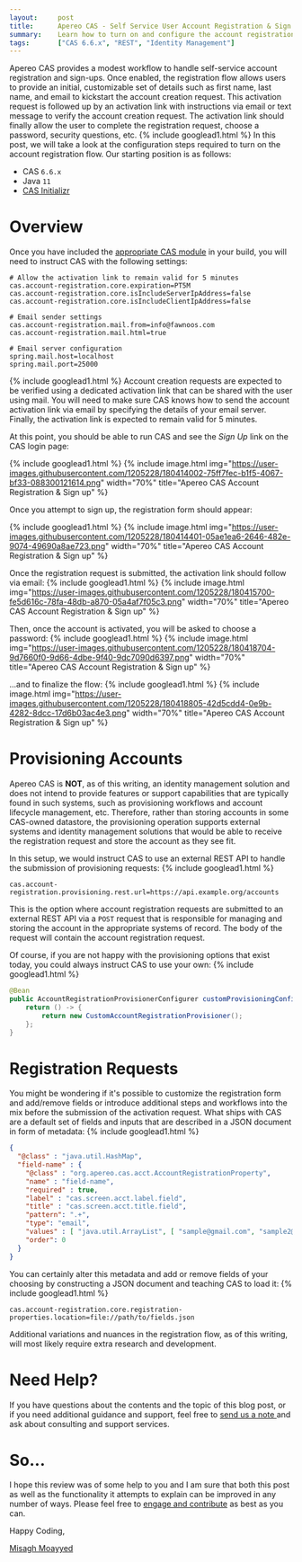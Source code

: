 ```yaml
---
layout:     post
title:      Apereo CAS - Self Service User Account Registration & Sign up
summary:    Learn how to turn on and configure the account registration flow, allowing users to sign up and create accounts.
tags:       ["CAS 6.6.x", "REST", "Identity Management"]
---
```


Apereo CAS provides a modest workflow to handle self-service account registration and sign-ups. Once enabled, the registration flow allows users to provide an initial, customizable set of details such as first name, last name, and email to kickstart the account creation request. This activation request is followed up by an activation link with instructions via email or text message to verify the account creation request. The activation link should finally allow the user to complete the registration request, choose a password, security questions, etc.
{% include googlead1.html %}
In this post, we will take a look at the configuration steps required to turn on the account registration flow. Our starting position is as follows:

- CAS `6.6.x`
- Java `11`
- [CAS Initializr](https://apereo.github.io/cas/6.6.x/installation/WAR-Overlay-Initializr.html)

# Overview

Once you have included the [appropriate CAS module](https://apereo.github.io/cas/6.6.x/registration/Account-Registration-Overview.html) in your build, you will need to instruct CAS with the following settings:

```properties
# Allow the activation link to remain valid for 5 minutes
cas.account-registration.core.expiration=PT5M
cas.account-registration.core.isIncludeServerIpAddress=false
cas.account-registration.core.isIncludeClientIpAddress=false

# Email sender settings
cas.account-registration.mail.from=info@fawnoos.com
cas.account-registration.mail.html=true

# Email server configuration
spring.mail.host=localhost
spring.mail.port=25000
```
{% include googlead1.html %}
Account creation requests are expected to be verified using a dedicated activation link that can be shared with the user using mail. You will need to make sure CAS knows how to send the account activation link via email by specifying the details of your email server. Finally, the activation link is expected to remain valid for 5 minutes.

At this point, you should be able to run CAS and see the *Sign Up* link on the CAS login page:

{% include googlead1.html %}
{% include image.html img="https://user-images.githubusercontent.com/1205228/180414002-75ff7fec-b1f5-4067-bf33-088300121614.png" width="70%" title="Apereo CAS Account Registration & Sign up" %}

Once you attempt to sign up, the registration form should appear:

{% include googlead1.html %}
{% include image.html img="https://user-images.githubusercontent.com/1205228/180414401-05ae1ea6-2646-482e-9074-49690a8ae723.png" width="70%" title="Apereo CAS Account Registration & Sign up" %}

Once the registration request is submitted, the activation link should follow via email:
{% include googlead1.html %}
{% include image.html img="https://user-images.githubusercontent.com/1205228/180415700-fe5d616c-78fa-48db-a870-05a4af7f05c3.png" width="70%" title="Apereo CAS Account Registration & Sign up" %}

Then, once the account is activated, you will be asked to choose a password:
{% include googlead1.html %}
{% include image.html img="https://user-images.githubusercontent.com/1205228/180418704-9d7660f0-9d66-4dbe-9f40-9dc7090d6397.png" width="70%" title="Apereo CAS Account Registration & Sign up" %}

...and to finalize the flow:
{% include googlead1.html %}
{% include image.html img="https://user-images.githubusercontent.com/1205228/180418805-42d5cdd4-0e9b-4282-8dcc-17d6b03ac4e3.png" width="70%" title="Apereo CAS Account Registration & Sign up" %}

# Provisioning Accounts

Apereo CAS is **NOT**, as of this writing, an identity management solution and does not intend to provide features or support capabilities that are typically found in such systems, such as provisioning workflows and account lifecycle management, etc. Therefore, rather than storing accounts in some CAS-owned datastore, the provisioning operation supports external systems and identity management solutions that would be able to receive the registration request and store the account as they see fit.

In this setup, we would instruct CAS to use an external REST API to handle the submission of provisioning requests:
{% include googlead1.html %}
```properties
cas.account-registration.provisioning.rest.url=https://api.example.org/accounts
```

This is the option where account registration requests are submitted to an external REST API via a `POST` request that is responsible for managing and storing the account in the appropriate systems of record. The body of the request will contain the account registration request.

Of course, if you are not happy with the provisioning options that exist today, you could always instruct CAS to use your own:
{% include googlead1.html %}
```java
@Bean
public AccountRegistrationProvisionerConfigurer customProvisioningConfigurer() {
    return () -> {
        return new CustomAccountRegistrationProvisioner();
    };
}
```

# Registration Requests

You might be wondering if it's possible to customize the registration form and add/remove fields or introduce additional steps and workflows into the mix before the submission of the activation request. What ships with CAS are a default set of fields and inputs that are described in a JSON document in form of metadata:
{% include googlead1.html %}
```json
{
  "@class" : "java.util.HashMap",
  "field-name" : {
    "@class" : "org.apereo.cas.acct.AccountRegistrationProperty",
    "name" : "field-name",
    "required" : true,
    "label" : "cas.screen.acct.label.field",
    "title" : "cas.screen.acct.title.field",
    "pattern": ".+",
    "type": "email",
    "values" : [ "java.util.ArrayList", [ "sample@gmail.com", "sample2@hotmail.com" ] ],
    "order": 0
  }
}
```

You can certainly alter this metadata and add or remove fields of your choosing by constructing a JSON document and teaching CAS to load it:
{% include googlead1.html %}
```properties
cas.account-registration.core.registration-properties.location=file://path/to/fields.json
```

Additional variations and nuances in the registration flow, as of this writing, will most likely require extra research and development. 

# Need Help?

If you have questions about the contents and the topic of this blog post, or if you need additional guidance and support, feel free to [send us a note ](/#contact-section-header) and ask about consulting and support services.

# So...

I hope this review was of some help to you and I am sure that both this post as well as the functionality it attempts to explain can be improved in any number of ways. Please feel free to [engage and contribute][contribguide] as best as you can.

Happy Coding,

[Misagh Moayyed](https://fawnoos.com)

[contribguide]: https://apereo.github.io/cas/developer/Contributor-Guidelines.html